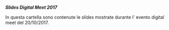 ***Slides Digital Meet 2017***

In questa cartella sono contenute le slides mostrate durante l' evento digital meet del 20/10/2017.
